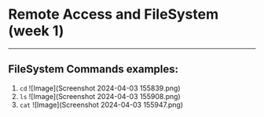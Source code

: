 # Remote Access and FileSystem (week 1)
---
## FileSystem Commands examples:
1. ```cd```
   ![Image](Screenshot 2024-04-03 155839.png)
3. ```ls```
   ![Image](Screenshot 2024-04-03 155908.png)
5. ```cat```
  ![Image](Screenshot 2024-04-03 155947.png)
